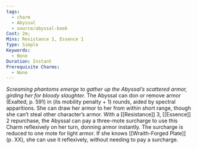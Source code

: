 ```yaml
---
tags:
  - charm
  - Abyssal
  - source/abyssal-book
Cost: 2m; 
Mins: Resistance 1, Essence 1
Type: Simple
Keywords:
  - None
Duration: Instant
Prerequisite Charms:
  - None
---
```

*Screaming phantoms emerge to gather up the Abyssal’s scattered armor, girding her for bloody slaughter.*
The Abyssal can don or remove armor (Exalted, p. 591) in (its mobility penalty + 1) rounds, aided by spectral apparitions. She can draw her armor to her from within short range, though she can’t steal other character’s armor.
With a [[Resistance]] 3, [[Essence]] 2 repurchase, the Abyssal can pay a three-mote surcharge to use this Charm reflexively on her turn, donning armor instantly. The surcharge is reduced to one mote for light armor. If she knows [[Wraith-Forged Plate]] (p. XX), she can use it reflexively, without needing to pay a surcharge.